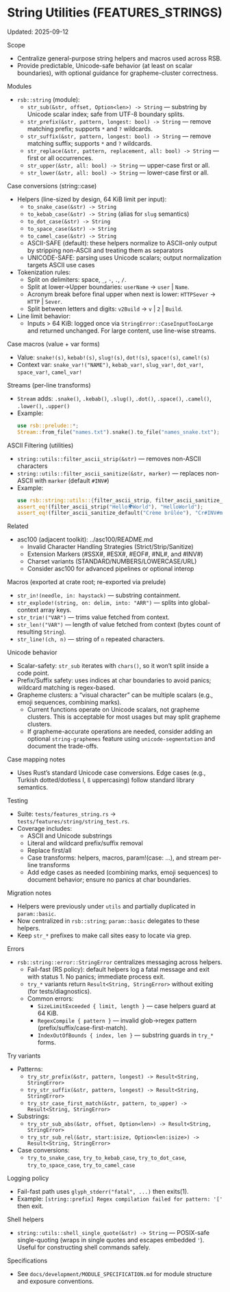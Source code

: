# String Utilities (FEATURES_STRINGS)

Updated: 2025-09-12

Scope
- Centralize general-purpose string helpers and macros used across RSB.
- Provide predictable, Unicode-safe behavior (at least on scalar boundaries),
  with optional guidance for grapheme-cluster correctness.

Modules
- `rsb::string` (module):
  - `str_sub(&str, offset, Option<len>) -> String` — substring by Unicode scalar index; safe from UTF-8 boundary splits.
  - `str_prefix(&str, pattern, longest: bool) -> String` — remove matching prefix; supports `*` and `?` wildcards.
  - `str_suffix(&str, pattern, longest: bool) -> String` — remove matching suffix; supports `*` and `?` wildcards.
  - `str_replace(&str, pattern, replacement, all: bool) -> String` — first or all occurrences.
  - `str_upper(&str, all: bool) -> String` — upper-case first or all.
  - `str_lower(&str, all: bool) -> String` — lower-case first or all.

Case conversions (string::case)
- Helpers (line-sized by design, 64 KiB limit per input):
  - `to_snake_case(&str) -> String`
  - `to_kebab_case(&str) -> String` (alias for `slug` semantics)
  - `to_dot_case(&str) -> String`
  - `to_space_case(&str) -> String`
  - `to_camel_case(&str) -> String`
  - ASCII-SAFE (default): these helpers normalize to ASCII-only output by stripping non-ASCII and treating them as separators
  - UNICODE-SAFE: parsing uses Unicode scalars; output normalization targets ASCII use cases
- Tokenization rules:
  - Split on delimiters: space, `_`, `-`, `.`, `/`.
  - Split at lower→Upper boundaries: `userName` → `user` | `Name`.
  - Acronym break before final upper when next is lower: `HTTPSever` → `HTTP` | `Sever`.
  - Split between letters and digits: `v2Build` → `v` | `2` | `Build`.
- Line limit behavior:
  - Inputs > 64 KiB: logged once via `StringError::CaseInputTooLarge` and returned unchanged. For large content, use line-wise streams.

Case macros (value + var forms)
- Value: `snake!(s)`, `kebab!(s)`, `slug!(s)`, `dot!(s)`, `space!(s)`, `camel!(s)`
- Context var: `snake_var!("NAME")`, `kebab_var!`, `slug_var!`, `dot_var!`, `space_var!`, `camel_var!`

Streams (per-line transforms)
- `Stream` adds: `.snake()`, `.kebab()`, `.slug()`, `.dot()`, `.space()`, `.camel()`, `.lower()`, `.upper()`
- Example:
  ```rust
  use rsb::prelude::*;
  Stream::from_file("names.txt").snake().to_file("names_snake.txt");
  ```

ASCII Filtering (utilities)
- `string::utils::filter_ascii_strip(&str)` — removes non-ASCII characters
- `string::utils::filter_ascii_sanitize(&str, marker)` — replaces non-ASCII with `marker` (default `#INV#`)
- Example:
  ```rust
  use rsb::string::utils::{filter_ascii_strip, filter_ascii_sanitize_default};
  assert_eq!(filter_ascii_strip("Hello🌍World"), "HelloWorld");
  assert_eq!(filter_ascii_sanitize_default("Crème brûlée"), "Cr#INV#me br#INV#l#INV#e");
  ```

Related
- asc100 (adjacent toolkit): ../asc100/README.md
  - Invalid Character Handling Strategies (Strict/Strip/Sanitize)
  - Extension Markers (#SSX#, #ESX#, #EOF#, #NL#, and #INV#)
  - Charset variants (STANDARD/NUMBERS/LOWERCASE/URL)
  - Consider asc100 for advanced pipelines or optional interop

Macros (exported at crate root; re-exported via prelude)
- `str_in!(needle, in: haystack)` — substring containment.
- `str_explode!(string, on: delim, into: "ARR")` — splits into global-context array keys.
- `str_trim!("VAR")` — trims value fetched from context.
- `str_len!("VAR")` — length of value fetched from context (bytes count of resulting `String`).
- `str_line!(ch, n)` — string of `n` repeated characters.

Unicode behavior
- Scalar-safety: `str_sub` iterates with `chars()`, so it won’t split inside a code point.
- Prefix/Suffix safety: uses indices at char boundaries to avoid panics; wildcard matching is regex-based.
- Grapheme clusters: a “visual character” can be multiple scalars (e.g., emoji sequences, combining marks).
  - Current functions operate on Unicode scalars, not grapheme clusters. This is acceptable for most usages but may split grapheme clusters.
  - If grapheme-accurate operations are needed, consider adding an optional `string-graphemes` feature using `unicode-segmentation` and document the trade-offs.

Case mapping notes
- Uses Rust’s standard Unicode case conversions. Edge cases (e.g., Turkish dotted/dotless I, `ß` uppercasing) follow standard library semantics.

Testing
- Suite: `tests/features_string.rs` → `tests/features/string/string_test.rs`.
- Coverage includes:
  - ASCII and Unicode substrings
  - Literal and wildcard prefix/suffix removal
  - Replace first/all
  - Case transforms: helpers, macros, param!(case: ...), and stream per-line transforms
  - Add edge cases as needed (combining marks, emoji sequences) to document behavior; ensure no panics at char boundaries.

Migration notes
- Helpers were previously under `utils` and partially duplicated in `param::basic`.
- Now centralized in `rsb::string`; `param::basic` delegates to these helpers.
- Keep `str_*` prefixes to make call sites easy to locate via grep.

Errors
- `rsb::string::error::StringError` centralizes messaging across helpers.
  - Fail-fast (RS policy): default helpers log a fatal message and exit with status 1. No panics; immediate process exit.
  - `try_*` variants return `Result<String, StringError>` without exiting (for tests/diagnostics).
  - Common errors:
    - `SizeLimitExceeded { limit, length }` — case helpers guard at 64 KiB.
    - `RegexCompile { pattern }` — invalid glob→regex pattern (prefix/suffix/case-first-match).
    - `IndexOutOfBounds { index, len }` — substring guards in `try_*` forms.

Try variants
- Patterns:
  - `try_str_prefix(&str, pattern, longest) -> Result<String, StringError>`
  - `try_str_suffix(&str, pattern, longest) -> Result<String, StringError>`
  - `try_str_case_first_match(&str, pattern, to_upper) -> Result<String, StringError>`
- Substrings:
  - `try_str_sub_abs(&str, offset, Option<len>) -> Result<String, StringError>`
  - `try_str_sub_rel(&str, start:isize, Option<len:isize>) -> Result<String, StringError>`
- Case conversions:
  - `try_to_snake_case`, `try_to_kebab_case`, `try_to_dot_case`, `try_to_space_case`, `try_to_camel_case`

Logging policy
- Fail-fast path uses `glyph_stderr("fatal", ...)` then exits(1).
- Example: `[string::prefix] Regex compilation failed for pattern: '['` then exit.

Shell helpers
- `string::utils::shell_single_quote(&str) -> String` — POSIX-safe single-quoting (wraps in single quotes and escapes embedded `'`). Useful for constructing shell commands safely.

Specifications
- See `docs/development/MODULE_SPECIFICATION.md` for module structure and exposure conventions.
